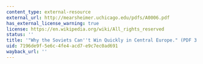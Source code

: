 ```yaml
---
content_type: external-resource
external_url: http://mearsheimer.uchicago.edu/pdfs/A0006.pdf
has_external_license_warning: true
license: https://en.wikipedia.org/wiki/All_rights_reserved
status: ''
title: '"Why the Soviets Can''t Win Quickly in Central Europe." (PDF 3.6MB)'
uid: 7196de9f-5e6c-4fe4-acd7-e9c7ec0ad691
wayback_url: ''
---
```

